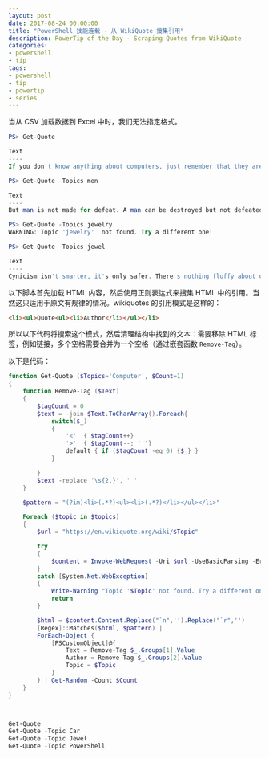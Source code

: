 ```yaml
---
layout: post
date: 2017-08-24 00:00:00
title: "PowerShell 技能连载 - 从 WikiQuote 搜集引用"
description: PowerTip of the Day - Scraping Quotes from WikiQuote
categories:
- powershell
- tip
tags:
- powershell
- tip
- powertip
- series
---
```

当从 CSV 加载数据到 Excel 中时，我们无法指定格式。

```powershell
PS> Get-Quote

Text
----
If you don't know anything about computers, just remember that they are machines that do exactly w...
```

```powershell
PS> Get-Quote -Topics men

Text                                                                     Author
----                                                                     ------
But man is not made for defeat. A man can be destroyed but not defeated.  Ernest Hemingway (1899–1...
```

```powershell
PS> Get-Quote -Topics jewelry
WARNING: Topic 'jewelry'  not found. Try a different one!

PS> Get-Quote -Topics jewel

Text
----
Cynicism isn't smarter, it's only safer. There's nothing fluffy about optimism . … People have th...
```

以下脚本首先加载 HTML 内容，然后使用正则表达式来搜集 HTML 中的引用。当然这只适用于原文有规律的情况。wikiquotes 的引用模式是这样的：

```html
<li><ul>Quote<ul><li>Author</li></ul></li>
```

所以以下代码将搜索这个模式，然后清理结构中找到的文本：需要移除 HTML 标签，例如链接，多个空格需要合并为一个空格（通过嵌套函数 `Remove-Tag`）。

以下是代码：

```powershell
function Get-Quote ($Topics='Computer', $Count=1)
{
    function Remove-Tag ($Text)
    {
        $tagCount = 0
        $text = -join $Text.ToCharArray().Foreach{
            switch($_)
            {
                '<'  { $tagCount++}
                '>'  { $tagCount--; ' '}
                default { if ($tagCount -eq 0) {$_} }
            }

        }
        $text -replace '\s{2,}', ' '
    }

    $pattern = "(?im)<li>(.*?)<ul><li>(.*?)</li></ul></li>"

    Foreach ($topic in $topics)
    {
        $url = "https://en.wikiquote.org/wiki/$Topic"

        try
        {
            $content = Invoke-WebRequest -Uri $url -UseBasicParsing -ErrorAction Stop
        }
        catch [System.Net.WebException]
        {
            Write-Warning "Topic '$Topic' not found. Try a different one!"
            return
        }

        $html = $content.Content.Replace("`n",'').Replace("`r",'')
        [Regex]::Matches($html, $pattern) |
        ForEach-Object {
            [PSCustomObject]@{
                Text = Remove-Tag $_.Groups[1].Value
                Author = Remove-Tag $_.Groups[2].Value
                Topic = $Topic
            }
        } | Get-Random -Count $Count
    }
}



Get-Quote
Get-Quote -Topic Car
Get-Quote -Topic Jewel
Get-Quote -Topic PowerShell
```

<!--本文国际来源：[Scraping Quotes from WikiQuote](http://community.idera.com/powershell/powertips/b/tips/posts/scraping-quotes-from-wikiquote)-->

